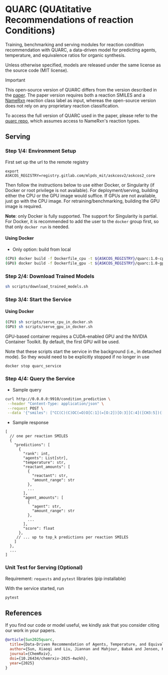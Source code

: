 # QUARC (QUAtitative Recommendations of reaction Conditions)

Training, benchmarking and serving modules for reaction condition recommendation with QUARC, a data-driven model for predicting agents, temperature, and equivalence ratios for organic synthesis.

Unless otherwise specified, models are released under the same license as the source code (MIT license).

> [!IMPORTANT]
> This open-source version of QUARC differs from the version described in the [paper](https://chemrxiv.org/engage/chemrxiv/article-details/686809c0c1cb1ecda020efc1). The paper version requires both a reaction SMILES and a [NameRxn](https://www.nextmovesoftware.com/namerxn.html) reaction class label as input, whereas the open-source version does not rely on any proprietary reaction classification.
>
> To access the full version of QUARC used in the paper, please refer to the [quarc repo](https://github.com/coleygroup/quarc), which assumes access to NameRxn's reaction types.

## Serving

### Step 1/4: Environment Setup

First set up the url to the remote registry

```
export ASKCOS_REGISTRY=registry.gitlab.com/mlpds_mit/askcosv2/askcos2_core
```

Then follow the instructions below to use either Docker, or Singularity (if Docker or root privilege is not available). For deployment/serving, building either the CPU or the GPU image would suffice. If GPUs are not available, just go with the CPU image. For retraining/benchmarking, building the GPU image is required.

**Note**: only Docker is fully supported. The support for Singularity is partial. For Docker, it is recommended to add the user to the `docker` group first, so that only `docker run` is needed.

#### Using Docker

- Only option: build from local

```bash
(CPU) docker build -f Dockerfile_cpu -t ${ASKCOS_REGISTRY}/quarc:1.0-cpu .
(GPU) docker build -f Dockerfile_gpu -t ${ASKCOS_REGISTRY}/quarc:1.0-gpu .
```

### Step 2/4: Download Trained Models

```bash
sh scripts/download_trained_models.sh
```

### Step 3/4: Start the Service

#### Using Docker

```bash
(CPU) sh scripts/serve_cpu_in_docker.sh
(GPU) sh scripts/serve_gpu_in_docker.sh
```

GPU-based container requires a CUDA-enabled GPU and the NVIDIA Container Toolkit. By default, the first GPU will be used.

Note that these scripts start the service in the background (i.e., in detached mode). So they would need to be explicitly stopped if no longer in use

```bash
docker stop quarc_service
```

### Step 4/4: Query the Service

- Sample query

```bash
curl http://0.0.0.0:9910/condition_prediction \
 --header "Content-Type: application/json" \
 --request POST \
 --data '{"smiles": ["CC(C)(C)OC(=O)O[C:1](=[O:2])[O:3][C:4]([CH3:5])([CH3:6])[CH3:7].[CH3:8][c:9]1[cH:10][c:11]([nH:12][cH:13]1)[CH:14]=[O:15]>CN(C)c1ccncc1.CC#N>[CH3:5][C:4]([CH3:6])([CH3:7])[O:3][C:1](=[O:2])[n:12]1[cH:13][c:9]([cH:10][c:11]1[CH:14]=[O:15])[CH3:8]"], "top_k": 3}'
```

- Sample response

```
[
  // one per reaction SMILES
  {
    "predictions": [
      {
        "rank": int,
        "agents": List[str],
        "temperature": str,
        "reactant_amounts": [
          {
            "reactant": str,
            "amount_range": str
          },
          ...
        ],
        "agent_amounts": [
          {
            "agent": str,
            "amount_range": str
          },
          ...
        ],
        "score": float
      },
     // ... up to top_k predictions per reaction SMILES
    ]
  },
  ...
]
```

### Unit Test for Serving (Optional)

Requirement: `requests` and `pytest` libraries (pip installable)

With the service started, run

```bash
pytest
```

<!-- ## Retraining and benchmarking (GPU Required)

The full version of quarc relies on density values from Pistachio's proprietary web app to convert volume into molar amounts. Since these values cannot be shared, this open-source version uses a manually curated density file built from publicly avaliable sources (e.g., PubChem, NIST). We provide this density file for users wishing to preprocess and retrain models.

> [!Note]
> While the pretrained open-source model was originally trained with Pistachio-provided densities, users retraining from scratch should expect slightly different behavior when using the open-source densities we supply.

### Step 1/4: Environment Setup

Follow the instructions in Step 1/4 in the Serving section to build the GPU docker image. It should have the name `${QUARC_REGISTRY}/quarc:1.0-gpu`

Note: the Docker needs to be rebuilt before running whenever there is any change in code.

### Step 2/4: Data Preparation

Note that the preprocessing stage requires open-source reaction classification (no proprietary NameRxn needed). Various reaction classification tools are available in the community including RDKit reaction fingerprints.

- Option 1: provide pre-split reaction data

Prepare the raw .csv files for train, validation and test. The required columns are "rxn_smiles" and "conditions" (containing agent SMILES, temperature, and amounts). This is the typical setting, where the pre-split files are supplied.

You can also include other columns in the .csv files, which will all be saved during preprocessing (in `reactions.processed.json.gz`).

- Option 2: provide unsplit reaction data

It is also possible to supply a single .csv file containing all reactions and let the preprocessing engine handle the splitting. In this case, by default, reactions with failed condition extraction will be filtered out, after which the remaining reactions will be deduplicated, split into train/val/test splits.

### Step 3/4: Path Configuration

- Case 1: if pre-split reaction data is provided

Configure the environment variables in `./scripts/benchmark_in_docker_presplit.sh`, especially the paths, to point to the _absolute_ paths of raw files and desired output paths.

```

# benchmark_in_docker_presplit.sh

...
export DATA_NAME="my_new_reactions"
export TRAIN_FILE=$PWD/new_data/raw_train.csv
export VAL_FILE=$PWD/new_data/raw_val.csv
export TEST_FILE=$PWD/new_data/raw_test.csv
...

```

- Case 2: if unsplit reaction data is provided

Configure the environment variables in `./scripts/benchmark_in_docker_unsplit.sh`, especially the paths, to point to the _absolute_ paths of the raw file and desired output paths.

```

# benchmark_in_docker_unsplit.sh

...
export DATA_NAME="my_new_reactions"
export ALL_REACTION_FILE=$PWD/new_data/all_reactions.csv
...

```

the default train/val/test ratio is 98:1:1, which can be adjusted too. For example, if you want to use most of the data for training and very little for validation or testing,

```

# benchmark_in_docker_unsplit.sh

...
bash scripts/preprocess_in_docker.sh --split_ratio 99:1:0
bash scripts/train_in_docker.sh
bash scripts/predict_in_docker.sh

```

### Step 4/4: Training and Benchmarking

Run benchmarking on a machine with GPU using

```

sh scripts/benchmark_in_docker_presplit.sh

```

for pre-split data, or

```

sh scripts/benchmark_in_docker_unsplit.sh

```

for unsplit data. This will run the preprocessing, training and predicting for the QUARC model with top-n accuracies up to n=10 as the final outputs. Progress and result logs will be saved under `./logs`.

The estimated running times for benchmarking a typical dataset on a 32-core machine with 1 RTX3090 GPU are

- Preprocessing: ~20 mins
- Training: ~2 hours (4 stages)
- Testing: ~10 mins

The training parameters typically do not need to be adjusted, especially on larger datasets with more than 10,000 reactions. We leave it up to the user to adjust the training parameters in `scripts/train_in_docker.sh`, if you know what you are doing. -->

<!-- ## Converting Trained Model into Servable Archive (Optional)

If you want to create servable model archives from own checkpoints (e.g., trained on different datasets),
please refer to the archiving scripts (`scripts/archive_in_docker.sh`).
Change the arguments accordingly in the script before running.
It's mostly bookkeeping by replacing the data name and/or checkpoint paths; the script should be self-explanatory. Then execute the scripts with

```

sh scripts/archive_in_docker.sh

```

The servable model archive (.mar) will be generated under `./mars`. Serving newly archived models is straightforward; simply replace the `--models` args in `scripts/serve_{cpu,gpu}_in_{docker,singularity}.sh`

with the new model name and the .mar archive. The `--models` flag for torchserve can also take multiple arguments to serve multiple model archives concurrently. -->

## References

If you find our code or model useful, we kindly ask that you consider citing our work in your papers.

```bibtex
@article{Sun2025quarc,
  title={Data-Driven Recommendation of Agents, Temperature, and Equivalence Ratios for Organic Synthesis},
  author={Sun, Xiaoqi and Liu, Jiannan and Mahjour, Babak and Jensen, Klavs F and Coley, Connor W},
  journal={ChemRxiv},
  doi={10.26434/chemrxiv-2025-4wzkh},
  year={2025}
}
```
